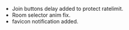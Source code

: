 - Join buttons delay added to protect ratelimit.
- Room selector anim fix.
- favicon notification added.

